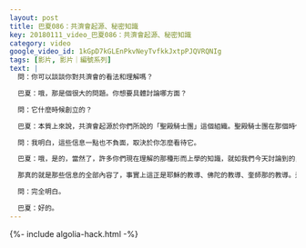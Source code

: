 ```yaml
---
layout: post
title: 巴夏086：共濟會起源、秘密知識
key: 20180111_video_巴夏086：共濟會起源、秘密知識
category: video
google_video_id: 1kGpD7kGLEnPkvNeyTvfkkJxtpPJQVRQNIg
tags: [影片, 影片｜編號系列]
text: |
  問：你可以談談你對共濟會的看法和理解嗎？

  巴夏：哦，那是個很大的問題。你想要具體討論哪方面？

  問：它什麼時候創立的？

  巴夏：本質上來說，共濟會起源於你們所說的「聖殿騎士團」這個組織。聖殿騎士團在那個時代，他們發現了某些事情，某些思想。其中的一些思想真的是非常，非常的古老，遠早於聖殿騎士團就存在了。但是你問的是「共濟會這個組織是何時成立的」，對這個問題，共濟會這個組織是起源於聖殿騎士團。但是，聖殿騎士團發現的這些信息都是非常古老的，遠早於他們數千年前。你明白了嗎？

  問：我明白，這些信息一點也不負面，取決於你怎麼看待它。

  巴夏：哦，是的，當然了，許多你們現在理解的那種形而上學的知識，就如我們今天討論到的，正是他們那個時候發現的，當時在你們的世界卻不那麼為人所知。許多所謂的共濟會的秘密，聖殿騎士團的秘密，亞特蘭提斯神秘學校的秘密，都是關於現實是如何運行的形而上學的理解，以及你可以如何顯化和吸引你偏好的現實。

  那真的就是那些信息的全部內容了，事實上這正是耶穌的教導、佛陀的教導、奎師那的教導。這些真的全部都是同樣的形而上的信息，只是還沒被大眾所知曉。因為這些信息包括了對如何真正地使用你的自我力量的理解，所以它被設計、被教導的方式，使它看上去似乎是一個大秘密。因為許多情況下，這些信息在很大程度上會被普羅大眾所誤解。所以，他們就認為，唯一能真正清楚乾淨地保存這些信息的方式是：通過神秘學校等等這類組織傳承下去，以便不會遭到訛傳和損毀。你明白嗎？

  問：完全明白。

  巴夏：好的。
---
```


{%- include algolia-hack.html -%}
